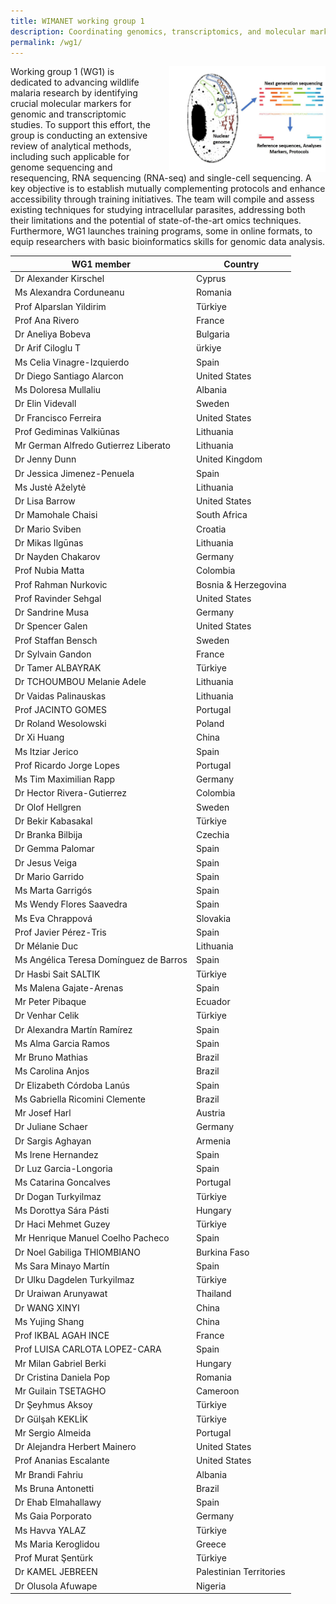 ```yaml
---
title: WIMANET working group 1
description: Coordinating genomics, transcriptomics, and molecular markers
permalink: /wg1/
---
```

<img alt="logo" src="../assets/theme/images/wg1.jpg" width="250" align="right" style="position: relative; padding-left:20px;">
Working group 1 (WG1) is dedicated to advancing wildlife malaria research by identifying crucial molecular markers for genomic and transcriptomic studies. To support this effort, the group is conducting an extensive review of analytical methods, including such applicable for genome sequencing and resequencing, RNA sequencing (RNA-seq) and single-cell sequencing. A key objective is to establish mutually complementing protocols and enhance accessibility through training initiatives. The team will compile and assess existing techniques for studying intracellular parasites, addressing both their limitations and the potential of state-of-the-art omics techniques. Furthermore, WG1 launches training programs, some in online formats, to equip researchers with basic bioinformatics skills for genomic data analysis.

| WG1 member | Country  |
| -----  | ----------- |
| Dr Alexander Kirschel | Cyprus |
| Ms Alexandra Corduneanu | Romania |
| Prof Alparslan Yildirim | Türkiye |
| Prof Ana Rivero | France |
| Dr Aneliya Bobeva | Bulgaria |
| Dr Arif Ciloglu T| ürkiye |
| Ms Celia Vinagre-Izquierdo | Spain |
| Dr Diego Santiago Alarcon | United States |
| Ms Doloresa Mullaliu | Albania |
| Dr Elin Videvall | Sweden |
| Dr Francisco Ferreira |	United States |
| Prof Gediminas Valkiūnas | Lithuania |
| Mr German Alfredo Gutierrez Liberato | Lithuania |
| Dr Jenny Dunn |	United Kingdom |
| Dr Jessica Jimenez-Penuela | Spain |
| Ms Justė Aželytė |	Lithuania |
| Dr Lisa Barrow |	United States |
| Dr Mamohale Chaisi |	South Africa |
| Dr Mario Sviben |	Croatia |
| Dr Mikas Ilgūnas |	Lithuania |
| Dr Nayden Chakarov |	Germany |
| Prof Nubia Matta |	Colombia |
| Prof Rahman Nurkovic |	Bosnia & Herzegovina |
| Prof Ravinder Sehgal |	United States |
| Dr Sandrine Musa |	Germany |
| Dr Spencer Galen |	United States |
| Prof Staffan Bensch |	Sweden |
| Dr Sylvain Gandon |	France |
| Dr Tamer ALBAYRAK |	Türkiye |
| Dr TCHOUMBOU Melanie Adele |	Lithuania |
| Dr Vaidas Palinauskas |	Lithuania |
| Prof JACINTO GOMES |	Portugal |
| Dr Roland Wesolowski |	Poland |
| Dr Xi Huang |	China |
| Ms Itziar Jerico |	Spain |
| Prof Ricardo Jorge Lopes |	Portugal |
| Ms Tim Maximilian Rapp |	Germany |
| Dr Hector Rivera-Gutierrez |	Colombia |
| Dr Olof Hellgren |	Sweden |
| Dr Bekir Kabasakal |	Türkiye |
| Dr Branka Bilbija |	Czechia |
| Dr Gemma Palomar |	Spain |
| Dr Jesus Veiga |	Spain |
| Dr Mario Garrido |	Spain |
| Ms Marta Garrigós |	Spain |
| Ms Wendy Flores Saavedra |	Spain |
| Ms Eva Chrappová |	Slovakia |
| Prof Javier Pérez-Tris |	Spain |
| Dr Mélanie Duc |	Lithuania |
| Ms Angélica Teresa Domínguez de Barros |	Spain |
| Dr Hasbi Sait SALTIK |	Türkiye |
| Ms Malena Gajate-Arenas |	Spain |
| Mr Peter Pibaque |	Ecuador |
| Dr Venhar Celik |	Türkiye |
| Dr Alexandra Martín Ramírez |	Spain |
| Ms Alma Garcia Ramos |	Spain |
| Mr Bruno Mathias |	Brazil |
| Ms Carolina Anjos |	Brazil |
| Dr Elizabeth Córdoba Lanús |	Spain |
| Ms Gabriella Ricomini Clemente |	Brazil |
| Mr Josef Harl |	Austria |
| Dr Juliane Schaer |	Germany |
| Dr Sargis Aghayan |	Armenia |
| Ms Irene Hernandez |	Spain |
| Dr Luz Garcia-Longoria |	Spain |
| Ms Catarina Goncalves |	Portugal |
| Dr Dogan Turkyilmaz |	Türkiye |
| Ms Dorottya Sára Pásti |	Hungary |
| Dr Haci Mehmet Guzey |	Türkiye |
| Mr Henrique Manuel Coelho Pacheco |	Spain |
| Dr Noel Gabiliga THIOMBIANO |	Burkina Faso |
| Ms Sara Minayo Martín |	Spain |
| Dr Ulku Dagdelen Turkyilmaz |	Türkiye |
| Dr Uraiwan Arunyawat |	Thailand |
| Dr WANG XINYI |	China |
| Ms Yujing Shang |	China |
| Prof IKBAL AGAH INCE |	France |
| Prof LUISA CARLOTA LOPEZ-CARA |	Spain |
| Mr Milan Gabriel Berki |	Hungary |
| Dr Cristina Daniela Pop |	Romania |
| Mr Guilain TSETAGHO |	Cameroon |
| Dr Şeyhmus Aksoy |	Türkiye |
| Dr Gülşah KEKLİK |	Türkiye |
| Mr Sergio Almeida |	Portugal |
| Dr Alejandra Herbert Mainero |	United States |
| Prof Ananias Escalante |	United States |
| Mr Brandi Fahriu |	Albania |
| Ms Bruna Antonetti |	Brazil |
| Dr Ehab Elmahallawy |	Spain |
| Ms Gaia Porporato |	Germany |
| Ms Havva YALAZ |	Türkiye |
| Ms Maria Keroglidou |	Greece |
| Prof Murat Şentürk |	Türkiye |
| Dr KAMEL JEBREEN |	Palestinian Territories |
| Dr Olusola Afuwape |	Nigeria |
